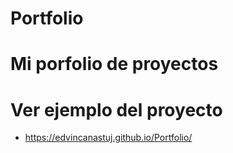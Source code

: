 # Portfolio
# Mi porfolio de proyectos
# Ver ejemplo del proyecto

* https://edvincanastuj.github.io/Portfolio/
